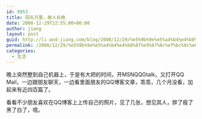 ```yaml
---
id: 9953
title: 回头万里，故人长绝
date: 2008-12-29T22:55:00+00:00
author: jiang
layout: post
guid: http://li-and-jiang.com/blog/2008/12/29/%e5%9b%9e%e5%a4%b4%e4%b8%87%e9%87%8c%ef%bc%8c%e6%95%85%e4%ba%ba%e9%95%bf%e7%bb%9d/
permalink: /2008/12/29/%e5%9b%9e%e5%a4%b4%e4%b8%87%e9%87%8c%ef%bc%8c%e6%95%85%e4%ba%ba%e9%95%bf%e7%bb%9d/
categories:
  - 生活
---
```

晚上突然整到自己机器上，于是有大把的时间，开MSNQQGtalk，又打开QQ Mail，一边跟朋友聊天，一边看里面朋友的QQ博客文章，乖乖，几个月没看，加起来有近四百篇了。

看看不少朋友喜欢在QQ博客上上传自己的照片，见了几张，想见其人，胖了瘦了黑了白了，噫。